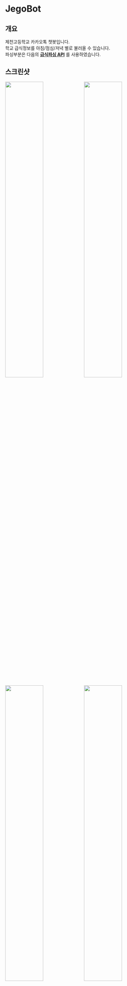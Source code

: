 JegoBot
=============

개요
-------------

제천고등학교 카카오톡 챗봇입니다.  
학교 급식정보를 아침/점심/저녁 별로 불러올 수 있습니다.  
파싱부분은 다음의 [__급식파싱 API__](https://github.com/5d-jh/school-menu-api) 를 사용하였습니다.  

스크린샷
-------------
<div>
<img src="https://user-images.githubusercontent.com/12976483/48970287-ffd38380-f04d-11e8-9e5b-20154b430af5.png" width="49%">
<img src="https://user-images.githubusercontent.com/12976483/48970295-06fa9180-f04e-11e8-8bea-d393f350dbdd.png" width="49%">
</div>

<div>
<img src="https://user-images.githubusercontent.com/12976483/48970298-0b26af00-f04e-11e8-9d3f-48f5cca963fb.png" width="49%">
<img src="https://user-images.githubusercontent.com/12976483/48970301-0d890900-f04e-11e8-895b-2bbed2c98e58.png" width="49%">
</div>

요구 사항
-------------
* python 3.6.5+
* Flask Framework
* Json library
* Datetime library
> 기본 포트는 8000번 입니다.

실행 환경
-------------
Heroku 인스턴스를 이용하여 동작합니다.

